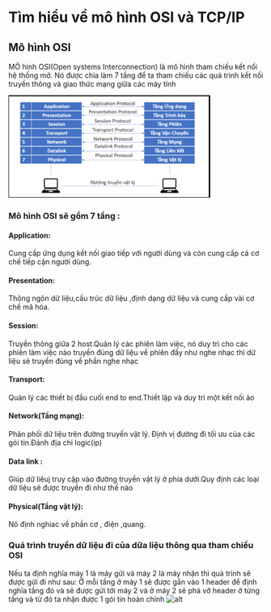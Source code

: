 # Tìm hiểu về mô hình OSI và TCP/IP
## Mô hình OSI
MÔ hình OSI(Open systems Interconnection) là mô hình tham chiếu kết nối hệ thống mở. Nó được chia làm 7 tầng để ta tham chiếu các quá trình kết nối truyền thông và giao thức mạng giữa các máy tính

![Alt text](Screenshot_1-1.png)
### Mô hình OSI sẽ gồm 7 tầng :
#### Application: 
Cung cấp ứng dụng kết nối giao tiếp với người dùng và còn cung cấp cả cơ chế tiếp cận người dùng. 
#### Presentation: 
Thông ngôn dữ liệu,cấu trúc dữ liệu ,định dạng dữ liệu và cung cấp vài cơ chế mã hóa.
#### Session: 
Truyền thông giữa 2 host.Quản lý các phiên làm việc, nó duy trì cho các phiên làm việc nào truyền đúng dữ liệu về phiên đấy như nghe nhạc thì dữ liệu sẽ truyền đúng về phần nghe nhạc
#### Transport: 
Quản lý các thiết bị đầu cuối end to end.Thiết lập và duy trì một kết nối ảo
#### Network(Tầng mạng): 
Phân phối dữ liệu trên đường truyền vật lý. Định vị đường đi tối ưu của các gói tin.Đánh địa chỉ logic(ip)
#### Data link : 
Giúp dữ liêuj truy cập vào đường truyền vật lý ở phía dưới.Quy định các loại dữ liệu sẽ được truyền đi như thế nào
#### Physical(Tầng vật lý): 
Nó định nghiac về phần cơ , điện ,quang.
### Quá trình truyền dữ liệu đi của dữa liệu thông qua tham chiếu OSI
Nếu ta định nghĩa máy 1 là máy gửi và máy 2 là máy nhận thì quá trình sẽ được gửi đi như sau: Ở mỗi tầng ở máy 1 sẽ được gắn vào 1 header để định nghĩa tầng đó và sẽ được gửi tới máy 2 và ở máy 2 sẽ phá vỡ header ở từng tầng và từ đó ta nhận được 1 gói tin hoàn chỉnh 
![alt](C:\Users\ADMIN\Desktop\scrennshort)
